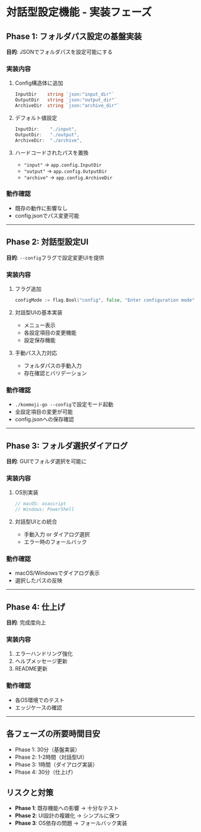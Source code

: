 # 対話型設定機能 - 実装フェーズ

## Phase 1: フォルダパス設定の基盤実装
**目的**: JSONでフォルダパスを設定可能にする

### 実装内容
1. Config構造体に追加
   ```go
   InputDir    string `json:"input_dir"`
   OutputDir   string `json:"output_dir"`
   ArchiveDir  string `json:"archive_dir"`
   ```

2. デフォルト値設定
   ```go
   InputDir:    "./input",
   OutputDir:   "./output", 
   ArchiveDir:  "./archive",
   ```

3. ハードコードされたパスを置換
   - `"input"` → `app.config.InputDir`
   - `"output"` → `app.config.OutputDir`
   - `"archive"` → `app.config.ArchiveDir`

### 動作確認
- 既存の動作に影響なし
- config.jsonでパス変更可能

---

## Phase 2: 対話型設定UI
**目的**: `--config`フラグで設定変更UIを提供

### 実装内容
1. フラグ追加
   ```go
   configMode := flag.Bool("config", false, "Enter configuration mode")
   ```

2. 対話型UIの基本実装
   - メニュー表示
   - 各設定項目の変更機能
   - 設定保存機能

3. 手動パス入力対応
   - フォルダパスの手動入力
   - 存在確認とバリデーション

### 動作確認
- `./koemoji-go --config`で設定モード起動
- 全設定項目の変更が可能
- config.jsonへの保存確認

---

## Phase 3: フォルダ選択ダイアログ
**目的**: GUIでフォルダ選択を可能に

### 実装内容
1. OS別実装
   ```go
   // macOS: osascript
   // Windows: PowerShell
   ```

2. 対話型UIとの統合
   - 手動入力 or ダイアログ選択
   - エラー時のフォールバック

### 動作確認
- macOS/Windowsでダイアログ表示
- 選択したパスの反映

---

## Phase 4: 仕上げ
**目的**: 完成度向上

### 実装内容
1. エラーハンドリング強化
2. ヘルプメッセージ更新
3. README更新

### 動作確認
- 各OS環境でのテスト
- エッジケースの確認

---

## 各フェーズの所要時間目安
- Phase 1: 30分（基盤実装）
- Phase 2: 1-2時間（対話型UI）
- Phase 3: 1時間（ダイアログ実装）
- Phase 4: 30分（仕上げ）

## リスクと対策
- **Phase 1**: 既存機能への影響 → 十分なテスト
- **Phase 2**: UI設計の複雑化 → シンプルに保つ
- **Phase 3**: OS依存の問題 → フォールバック実装